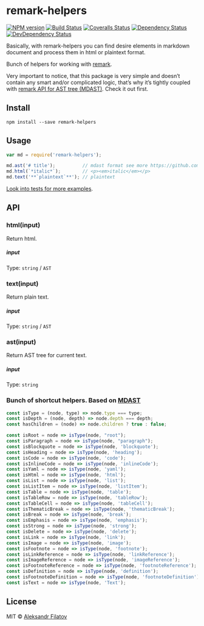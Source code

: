 # remark-helpers

[![NPM version][npm-image]][npm-url]
[![Build Status][travis-image]][travis-url]
[![Coveralls Status][coveralls-image]][coveralls-url]
[![Dependency Status][depstat-image]][depstat-url]
[![DevDependency Status][depstat-dev-image]][depstat-dev-url]

Basically, with remark-helpers you can find desire elements in markdown document
and process them in html or plaintext format.

Bunch of helpers for working with [remark][remark-readme].

Very important to notice, that this package is very simple and doesn’t contain
any smart and/or complicated logic, that’s why it’s tightly coupled with
[remark API for AST tree (MDAST)][remark-readme]. Check it out first.

[remark-readme]: https://github.com/wooorm/remark#readme

## Install

```
npm install --save remark-helpers
```

## Usage

```js
var md = require('remark-helpers');

md.ast('# title');          // mdast format see more https://github.com/wooorm/mdast
md.html(`*italic*`);        // <p><em>italic</em></p>
md.text('**`plaintext`**'); // plaintext
```

[Look into tests for more examples](tests).

[tests]: https://github.com/greybax/remark-helpers/blob/master/test.js
## API

### html(input)

Return html.

##### input

Type: `string` / `AST`

### text(input)

Return plain text.

##### input

Type: `string` / `AST`

### ast(input)

Return AST tree for current text.

##### input

Type: `string`


### Bunch of shortcut helpers. Based on [MDAST](https://github.com/wooorm/mdast)

```js
const isType = (node, type) => node.type === type;
const isDepth = (node, depth) => node.depth === depth;
const hasChildren = (node) => node.children ? true : false;

const isRoot = node => isType(node, "root");
const isParagraph = node => isType(node, "paragraph");
const isBlockquote = node => isType(node, 'blockquote');
const isHeading = node => isType(node, 'heading');
const isCode = node => isType(node, 'code');
const isInlineCode = node => isType(node, 'inlineCode');
const isYaml = node => isType(node, 'yaml');
const isHtml = node => isType(node, 'html');
const isList = node => isType(node, 'list');
const isListItem = node => isType(node, 'listItem');
const isTable = node => isType(node, 'table');
const isTableRow = node => isType(node, 'tableRow');
const isTableCell = node => isType(node, 'tableCell');
const isThematicBreak = node => isType(node, 'thematicBreak');
const isBreak = node => isType(node, 'break');
const isEmphasis = node => isType(node, 'emphasis');
const isStrong = node => isType(node, 'strong');
const isDelete = node => isType(node, 'delete');
const isLink = node => isType(node, 'link');
const isImage = node => isType(node, 'image');
const isFootnote = node => isType(node, 'footnote');
const isLinkReference = node => isType(node, 'linkReference');
const isImageReference = node => isType(node, 'imageReference');
const isFootnoteReference = node => isType(node, 'footnoteReference');
const isDefinition = node => isType(node, 'definition');
const isFootnoteDefinition = node => isType(node, 'footnoteDefinition');
const isText = node => isType(node, 'Text');
```

## License

MIT © [Aleksandr Filatov](https://alfilatov.com/)

[npm-url]: https://npmjs.org/package/remark-helpers
[npm-image]: https://img.shields.io/npm/v/remark-helpers.svg?style=flat-square

[travis-url]: https://travis-ci.org/greybax/remark-helpers
[travis-image]: https://img.shields.io/travis/greybax/remark-helpers.svg?style=flat-square

[coveralls-url]: https://coveralls.io/r/greybax/remark-helpers
[coveralls-image]: https://img.shields.io/coveralls/greybax/remark-helpers.svg?style=flat-square

[depstat-url]: https://david-dm.org/greybax/remark-helpers
[depstat-image]: https://david-dm.org/greybax/remark-helpers.svg?style=flat-square

[depstat-dev-url]: https://david-dm.org/greybax/remark-helpers
[depstat-dev-image]: https://david-dm.org/greybax/remark-helpers/dev-status.svg?style=flat-square